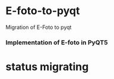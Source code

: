 # E-foto-to-pyqt
Migration of E-Foto to pyqt

### Implementation of E-foto in PyQT5

# status migrating
